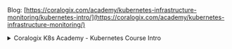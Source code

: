 
Blog: [https://coralogix.com/academy/kubernetes-infrastructure-monitoring/kubernetes-intro/](https://coralogix.com/academy/kubernetes-infrastructure-monitoring/)


<details>
  <summary>
    Coralogix K8s Academy - Kubernetes Course Intro
  </summary>

Link: https://coralogix.com/solutions/kubernetes-monitoring/

![image](https://github.com/balajisomasale/Coralogix-Academy/assets/35003840/310419a2-a4b6-468b-85f9-147cb0cf9c50)

Nothing specific about Kubernetes but just about metrics and logs of the pods 

</details>
